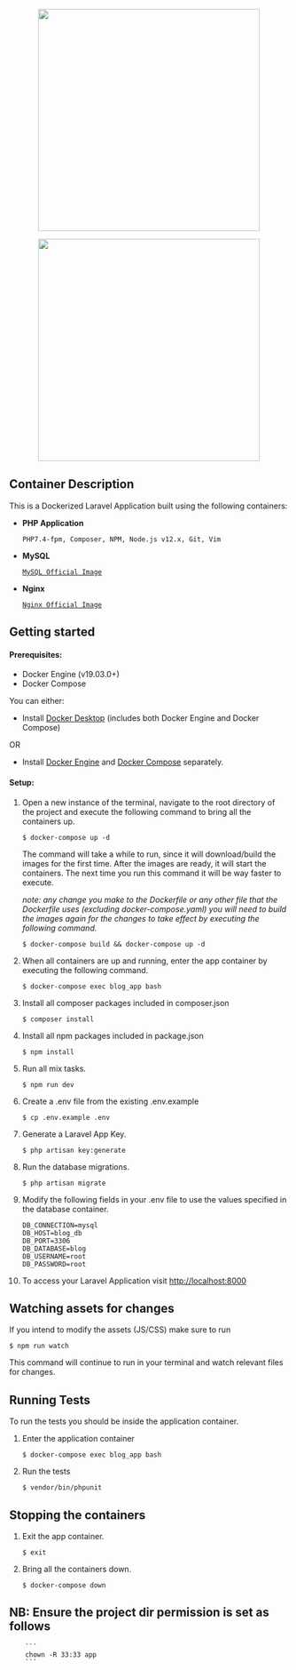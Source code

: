 <p align="center"><img src="https://res.cloudinary.com/dtfbvvkyp/image/upload/v1566331377/laravel-logolockup-cmyk-red.svg" width="400">
</p>
<p align="center"><img src="https://www.docker.com/sites/default/files/d8/2019-07/horizontal-logo-monochromatic-white.png" width="400">
</p>

## Container Description

This is a Dockerized Laravel Application built using the following containers:

- **PHP Application**

    `PHP7.4-fpm, Composer, NPM, Node.js v12.x, Git, Vim`

- **MySQL**

    [`MySQL Official Image`](https://hub.docker.com/_/mysql/)

- **Nginx**

    [`Nginx Official Image`](https://hub.docker.com/_/nginx/)

## Getting started

#### Prerequisites:

- Docker Engine (v19.03.0+)
- Docker Compose

You can either: 
- Install [Docker Desktop](https://www.docker.com/products/docker-desktop) (includes both Docker Engine and Docker Compose)

OR

- Install [Docker Engine](https://docs.docker.com/engine/install/) and [Docker Compose](https://docs.docker.com/compose/install/) separately.

#### Setup:

1. Open a new instance of the terminal, navigate to the root directory of the project and execute the following command to bring all the containers up.
    ```
    $ docker-compose up -d
    ```
    The command will take a while to run, since it will download/build the images for the first time.
    After the images are ready, it will start the containers. 
    The next time you run this command it will be way faster to execute.
    
    *note: any change you make to the Dockerfile or any other file that the Dockerfile uses (excluding docker-compose.yaml) you will need to build the images again for the changes to take effect by executing the following command.*
    ```
    $ docker-compose build && docker-compose up -d
    ```

2. When all containers are up and running, enter the app container by executing the following command.
    ```
    $ docker-compose exec blog_app bash
    ```

3. Install all composer packages included in composer.json
    ```
    $ composer install
    ```

4. Install all npm packages included in package.json
    ```
    $ npm install
    ```

5. Run all mix tasks.
   ```
   $ npm run dev
   ```

6. Create a .env file from the existing .env.example
    ```
    $ cp .env.example .env
    ```

7. Generate a Laravel App Key.
    ```
    $ php artisan key:generate
    ```
   
8. Run the database migrations.
    ```
    $ php artisan migrate
    ```

9. Modify the following fields in your .env file to use the values specified in the database container.
    ```
    DB_CONNECTION=mysql
    DB_HOST=blog_db
    DB_PORT=3306
    DB_DATABASE=blog
    DB_USERNAME=root
    DB_PASSWORD=root
    ```

10. To access your Laravel Application visit [http://localhost:8000](http://localhost:8000)

## Watching assets for changes

If you intend to modify the assets (JS/CSS) make sure to run 
```
$ npm run watch
```
This command will continue to run in your terminal and watch relevant files for changes.

## Running Tests

To run the tests you should be inside the application container.

1. Enter the application container
    ```
    $ docker-compose exec blog_app bash
    ```

2. Run the tests
    ```
    $ vendor/bin/phpunit
    ```

## Stopping the containers

1. Exit the app container.
    ```
    $ exit
    ```

2. Bring all the containers down.
    ```
    $ docker-compose down
    ```
    
## NB: Ensure the project dir permission is set as follows
        ```
        chown -R 33:33 app
        ```
